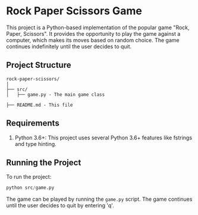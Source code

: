 # Rock Paper Scissors Game

This project is a Python-based implementation of the popular game "Rock, Paper, Scissors". It provides the opportunity to play the game against a computer, which makes its moves based on random choice. The game continues indefinitely until the user decides to quit.

## Project Structure
```
rock-paper-scissors/
│
├── src/
│   ├── game.py - The main game class

├── README.md - This file
```

## Requirements
1. Python 3.6+: This project uses several Python 3.6+ features like fstrings and type hinting.

## Running the Project
To run the project:

```python
python src/game.py
```

The game can be played by running the `game.py` script. The game continues until the user decides to quit by entering 'q'.
